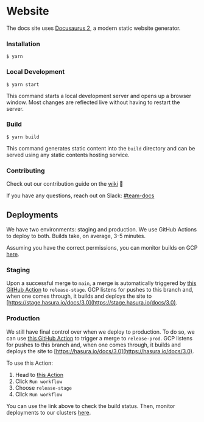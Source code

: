 # Website

The docs site uses [Docusaurus 2](https://docusaurus.io/), a modern static website generator.

### Installation

```
$ yarn
```

### Local Development

```
$ yarn start
```

This command starts a local development server and opens up a browser window. Most changes are reflected live without
having to restart the server.

### Build

```
$ yarn build
```

This command generates static content into the `build` directory and can be served using any static contents hosting
service.

### Contributing

Check out our contribution guide on the [wiki](https://hasura.io/docs/3.0/wiki/contributing/) 🤙

If you have any questions, reach out on Slack: [#team-docs](https://hasurahq.slack.com/archives/C015EA71MU0)

## Deployments

We have two environments: staging and production. We use GitHub Actions to deploy to both. Builds take, on average, 3-5
minutes.

Assuming you have the correct permissions, you can monitor builds on GCP
[here](https://console.cloud.google.com/cloud-build/builds;region=us-west2?project=websitecloud-352908).

### Staging

Upon a successful merge to `main`, a merge is automatically triggered by
[this GitHub Action](https://github.com/hasura/v3-docs/actions/workflows/merge-main-to-staging.yml) to `release-stage`.
GCP listens for pushes to this branch and, when one comes through, it builds and deploys the site to
[https://stage.hasura.io/docs/3.0](https://stage.hasura.io/docs/3.0).

### Production

We still have final control over when we deploy to production. To do so, we can use
[this GitHub Action](https://github.com/hasura/v3-docs/actions/workflows/merge-staging-to-prod.yml) to trigger a merge
to `release-prod`. GCP listens for pushes to this branch and, when one comes through, it builds and deploys the site to
[https://hasura.io/docs/3.0](https://hasura.io/docs/3.0).

To use this Action:

1. Head to [this Action](https://github.com/hasura/v3-docs/actions/workflows/merge-staging-to-prod.yml)
2. Click `Run workflow`
3. Choose `release-stage`
4. Click `Run workflow`

You can use the link above to check the build status. Then, monitor deployments to our clusters
[here](https://console.cloud.google.com/kubernetes/deployment/us-west2/prod-website-cloud-us-we2-gke-01/hasura/v3-docs-hasura/overview?project=websitecloud-352908).
